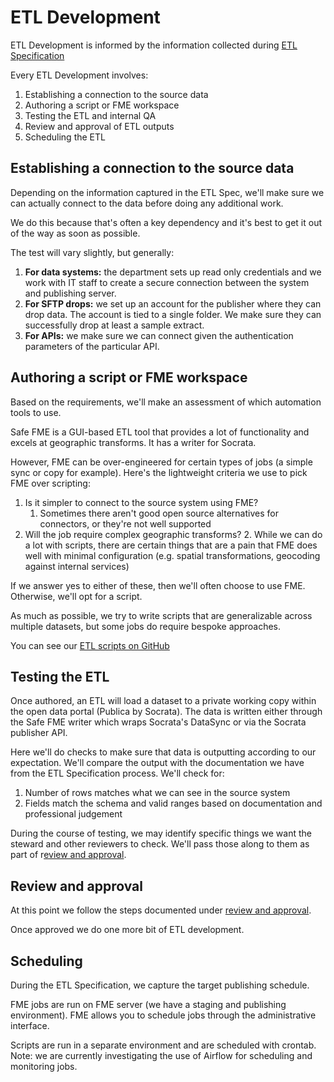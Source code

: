 # ETL Development

ETL Development is informed by the information collected during [ETL Specification](/5_etl_specification/README.md)

Every ETL Development involves:

1. Establishing a connection to the source data
2. Authoring a script or FME workspace
3. Testing the ETL and internal QA
4. Review and approval of ETL outputs
5. Scheduling the ETL

## Establishing a connection to the source data

Depending on the information captured in the ETL Spec, we'll make sure we can actually connect to the data before doing any additional work.

We do this because that's often a key dependency and it's best to get it out of the way as soon as possible.

The test will vary slightly, but generally:

1. **For data systems:** the department sets up read only credentials and we work with IT staff to create a secure connection between the system and publishing server.
2. **For SFTP drops:** we set up an account for the publisher where they can drop data. The account is tied to a single folder. We make sure they can successfully drop at least a sample extract.
3. **For APIs:** we make sure we can connect given the authentication parameters of the particular API.

## Authoring a script or FME workspace

Based on the requirements, we'll make an assessment of which automation tools to use. 

Safe FME is a GUI-based ETL tool that provides a lot of functionality and excels at geographic transforms. It has a writer for Socrata. 

However, FME can be over-engineered for certain types of jobs (a simple sync or copy for example). Here's the lightweight criteria we use to pick FME over scripting:

1. Is it simpler to connect to the source system using FME?
    1. Sometimes there aren't good open source alternatives for connectors, or they're not well supported
2. Will the job require complex geographic transforms?
    2. While we can do a lot with scripts, there are certain things that are a pain that FME does well with minimal configuration (e.g. spatial transformations, geocoding against internal services)

If we answer yes to either of these, then we'll often choose to use FME. Otherwise, we'll opt for a script. 

As much as possible, we try to write scripts that are generalizable across multiple datasets, but some jobs do require bespoke approaches.

You can see our [ETL scripts on GitHub](https://github.com/search?q=topic%3Aetl+org%3ADataSF&type=Repositories)

## Testing the ETL

Once authored, an ETL will load a dataset to a private working copy within the open data portal (Publica by Socrata). The data is written either through the Safe FME writer which wraps Socrata's DataSync or via the Socrata publisher API.

Here we'll do checks to make sure that data is outputting according to our expectation. We'll compare the output with the documentation we have from the ETL Specification process. We'll check for:

1. Number of rows matches what we can see in the source system
2. Fields match the schema and valid ranges based on documentation and professional judgement

During the course of testing, we may identify specific things we want the steward and other reviewers to check. We'll pass those along to them as part of r[eview and approval](/7_review_and_approval/README.md).

## Review and approval

At this point we follow the steps documented under [review and approval](/7_review_and_approval/README.md). 

Once approved we do one more bit of ETL development.

## Scheduling

During the ETL Specification, we capture the target publishing schedule.

FME jobs are run on FME server (we have a staging and publishing environment). FME allows you to schedule jobs through the administrative interface.

Scripts are run in a separate environment and are scheduled with crontab. Note: we are currently investigating the use of Airflow for scheduling and monitoring jobs.